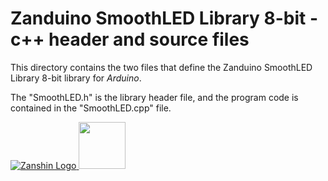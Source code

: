 # Zanduino SmoothLED Library 8-bit - c++ header and source files<br>

This directory contains the two files that define the Zanduino SmoothLED Library 8-bit library for *Arduino*.

The "SmoothLED.h" is the library header file, and the program code is contained in the "SmoothLED.cpp" file.

[![Zanshin Logo](https://zanduino.github.io/Images/zanshinkanjitiny.gif) <img src="https://zanduino.github.io/Images/zanshintext.gif" width="75"/>](https://zanduino.github.io)
